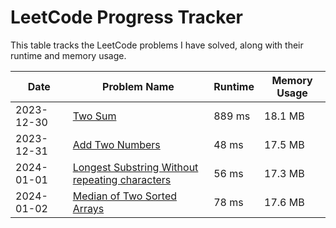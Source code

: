 # LeetCode Progress Tracker

This table tracks the LeetCode problems I have solved, along with their runtime and memory usage.


| Date       | Problem Name                                        | Runtime | Memory Usage |
|------------|-----------------------------------------------------|---------|--------------|
| 2023-12-30 | [Two Sum](https://github.com/ArpitBansal2004/leetcode/blob/main/20231230_TwoSum.py)                                         |  889 ms |    18.1 MB   |
| 2023-12-31 | [Add Two Numbers](https://github.com/ArpitBansal2004/leetcode/blob/main/20231231_AddTwoNumbers.py)                                 |  48 ms  |    17.5 MB   |
| 2024-01-01 | [Longest Substring Without repeating characters](https://github.com/ArpitBansal2004/leetcode/blob/main/20240101_LongestSubstringWithoutRepeatingCharacters.py)                                 |  56 ms  |    17.3 MB   |
| 2024-01-02 | [Median of Two Sorted Arrays](https://github.com/ArpitBansal2004/leetcode/blob/main/20240102_MedianOfTwoSortedArrays.py)                                 |  78 ms  |    17.6 MB   |